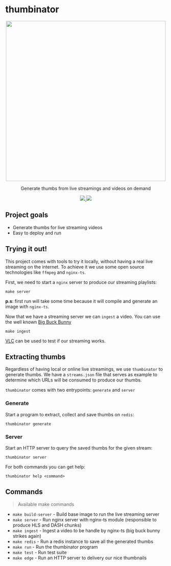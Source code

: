 # thumbinator

<p align="center">
  <img src="https://github.com/mauricioabreu/thumbinator/raw/master/docs/thumbinator.png?raw=true" width="500">
  <p align="center">Generate thumbs from live streamings and videos on demand</p>
  <p align="center">
    <a href="https://travis-ci.org/mauricioabreu/thumbinator">
      <img src="https://travis-ci.org/mauricioabreu/thumbinator.svg?branch=master">
    </a>
    <a href="https://codecov.io/gh/mauricioabreu/thumbinator">
      <img src="https://codecov.io/gh/mauricioabreu/thumbinator/branch/master/graph/badge.svg">
    </a>
  </p>
</p>

## Project goals

* Generate thumbs for live streaming videos
* Easy to deploy and run

## Trying it out!

This project comes with tools to try it locally, without having a real live streaming on the internet.
To achieve it we use some open source technologies like `ffmpeg` and `nginx-ts`.

First, we need to start a `nginx` server to produce our streaming playlists:
```
make server
```

**p.s**: first run will take some time because it will compile and generate an image with `nginx-ts`.

Now that we have a streaming server we can `ingest` a video. You can use the well known [Big Buck Bunny](https://peach.blender.org/download/)

```
make ingest
```

[VLC](https://www.videolan.org/vlc/) can be used to test if our streaming works.

## Extracting thumbs

Regardless of having local or online live streamings, we use `thumbinator` to generate thumbs.
We have a `streams.json` file that serves as example to determine which URLs will be consumed to produce our thumbs.

`thumbinator` comes with two entrypoints: `generate` and `server`

### Generate

Start a program to extract, collect and save thumbs on `redis`:

```console
thumbinator generate
```

### Server

Start an HTTP server to query the saved thumbs for the given stream:

```console
thumbinator server
```

For both commands you can get help:

```console
thumbinator help <command>
```

## Commands
> Available make commands

* `make build-server` - Build base image to run the live streaming server
* `make server` - Run nginx server with nginx-ts module (responsible to produce HLS and DASH chunks)
* `make ingest` - Ingest a video to be handle by nginx-ts (big buck bunny strikes again)
* `make redis` - Run a redis instance to save all the generated thumbs
* `make run` - Run the thumbinator program
* `make test` - Run test suite
* `make edge` - Run an HTTP server to delivery our nice thumbnails